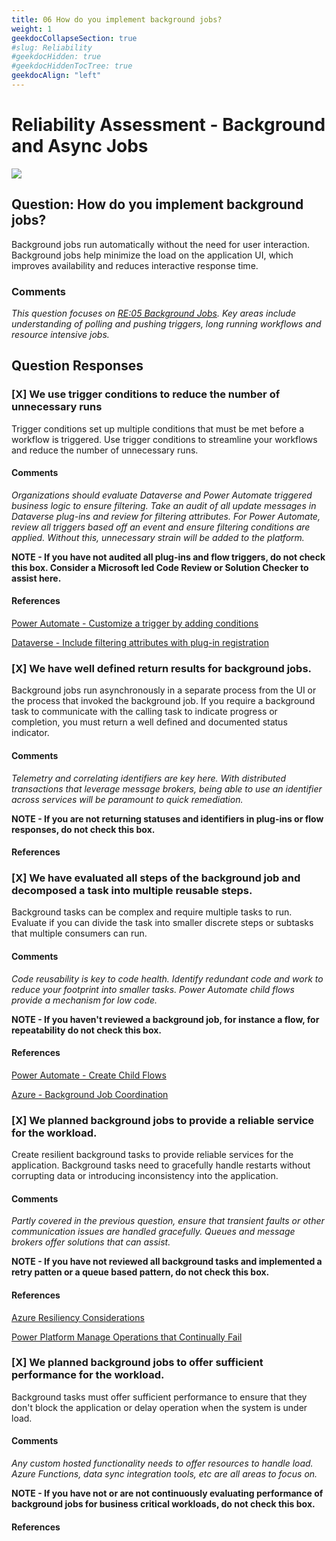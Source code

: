 ```yaml
---
title: 06 How do you implement background jobs?
weight: 1
geekdocCollapseSection: true
#slug: Reliability
#geekdocHidden: true
#geekdocHiddenTocTree: true
geekdocAlign: "left"
---
```

# Reliability Assessment - Background and Async Jobs
![](./img/well-architected-hub.png)
## Question: How do you implement background jobs?

Background jobs run automatically without the need for user interaction. Background jobs help minimize the load on the application UI, which improves availability and reduces interactive response time.

### Comments
*This question focuses on [RE:05 Background Jobs](https://learn.microsoft.com/en-us/power-platform/well-architected/reliability/background-jobs). Key areas include understanding of polling and pushing triggers, long running workflows and resource intensive jobs.*

## Question Responses

### [X] **We use trigger conditions to reduce the number of unnecessary runs**
Trigger conditions set up multiple conditions that must be met before a workflow is triggered. Use trigger conditions to streamline your workflows and reduce the number of unnecessary runs.
#### Comments
*Organizations should evaluate Dataverse and Power Automate triggered business logic to ensure filtering. Take an audit of all update messages in Dataverse plug-ins and review for filtering attributes. For Power Automate, review all triggers based off an event and ensure filtering conditions are applied. Without this, unnecessary strain will be added to the platform.*

**NOTE - If you have not audited all plug-ins and flow triggers, do not check this box. Consider a Microsoft led Code Review or Solution Checker to assist here.**

#### References
[Power Automate - Customize a trigger by adding conditions](https://learn.microsoft.com/en-us/power-automate/triggers-introduction?tabs=classic-designer#customize-a-trigger-by-adding-conditions)

[Dataverse - Include filtering attributes with plug-in registration](https://learn.microsoft.com/en-us/power-apps/developer/data-platform/best-practices/business-logic/include-filtering-attributes-plugin-registration)

### [X] **We have well defined return results for background jobs.**
Background jobs run asynchronously in a separate process from the UI or the process that invoked the background job. If you require a background task to communicate with the calling task to indicate progress or completion, you must return a well defined and documented status indicator.
#### Comments
*Telemetry and correlating identifiers are key here. With distributed transactions that leverage message brokers, being able to use an identifier across services will be paramount to quick remediation.*

**NOTE - If you are not returning statuses and identifiers in plug-ins or flow responses, do not check this box.**
#### References

### [X] **We have evaluated all steps of the background job and decomposed a task into multiple reusable steps.**
Background tasks can be complex and require multiple tasks to run. Evaluate if you can divide the task into smaller discrete steps or subtasks that multiple consumers can run.
#### Comments
*Code reusability is key to code health. Identify redundant code and work to reduce your footprint into smaller tasks. Power Automate child flows provide a mechanism for low code.*

**NOTE - If you haven't reviewed a background job, for instance a flow, for repeatability do not check this box.**

#### References
[Power Automate - Create Child Flows](https://learn.microsoft.com/en-us/power-automate/create-child-flows)

[Azure - Background Job Coordination](https://learn.microsoft.com/en-us/azure/well-architected/reliability/background-jobs#coordination)


### [X] **We planned background jobs to provide a reliable service for the workload.**
Create resilient background tasks to provide reliable services for the application. Background tasks need to gracefully handle restarts without corrupting data or introducing inconsistency into the application.
#### Comments
*Partly covered in the previous question, ensure that transient faults or other communication issues are handled gracefully. Queues and message brokers offer solutions that can assist.*

**NOTE - If you have not reviewed all background tasks and implemented a retry patten or a queue based pattern, do not check this box.**

#### References
[Azure Resiliency Considerations](https://learn.microsoft.com/en-us/azure/well-architected/reliability/background-jobs#resiliency-considerations)

[Power Platform Manage Operations that Continually Fail](https://learn.microsoft.com/en-us/power-platform/well-architected/reliability/handle-transient-faults#manage-operations-that-continually-fail)

### [X] **We planned background jobs to offer sufficient performance for the workload.**
Background tasks must offer sufficient performance to ensure that they don't block the application or delay operation when the system is under load.
#### Comments
*Any custom hosted functionality needs to offer resources to handle load. Azure Functions, data sync integration tools, etc are all areas to focus on.*

**NOTE - If you have not or are not continuously evaluating performance of background jobs for business critical workloads, do not check this box.**

#### References

